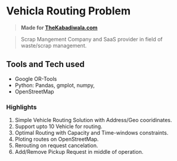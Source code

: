 # Vehicla Routing Problem
>**Made for [TheKabadiwala.com](https://www.thekabadiwala.com)** 

>Scrap Mangement Company and SaaS provider in field of waste/scrap management.

## Tools and Tech used
- Google OR-Tools
- Python: Pandas, gmplot, numpy,
- OpenStreetMap
### Highlights
1. Simple Vehicle Routing Solution with Address/Geo cooridinates.
2. Support upto 10 Vehicle for routing.
3. Optimal Routing with Capacity and Time-windows constraints.
4. Ploting routes on OpenStreetMap.
5. Rerouting on request cancelation.
6. Add/Remove Pickup Request in middle of operation.
